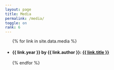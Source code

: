 ```yaml
---
layout: page
title: Media
permalink: /media/
toggle: on
rank: 6
---
```



<div class="link-wrapper">
    <ul class="link-list">
    <!-- Media -->
    {% for link in site.data.media %}
       <li><h4><b>{{ link.year }}</b> by {{ link.author }}: <a href="{{ link.url }}">{{ link.title }}</a></h4></li>
    {% endfor %}
    </ul>
</div>
